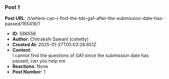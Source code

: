 ### Post 1
**Post URL**: /t/where-can-i-find-the-tds-ga1-after-the-submission-date-has-passed/165416/1
- **ID**: 586556
- **Author**: Chitrakshi Sawant (cshetty)
- **Created At**: 2025-01-27T05:03:26.651Z
- **Content**:  
  I cannot find the questions of GA1 since the submission date has passed, can you help me
- **Reactions**: None
- **Post Number**: 1

